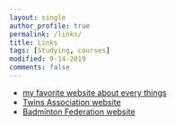 ```yaml
---
layout: single
author_profile: true
permalink: /links/
title: Links
tags: [Studying, courses]
modified: 9-14-2019
comments: false
---
```



* [my favorite website about every things](https://www.youtube.com)
* [Twins Association website](https://www.irtwins.com)
* [Badminton Federation website](https://iranbadminton.org)

